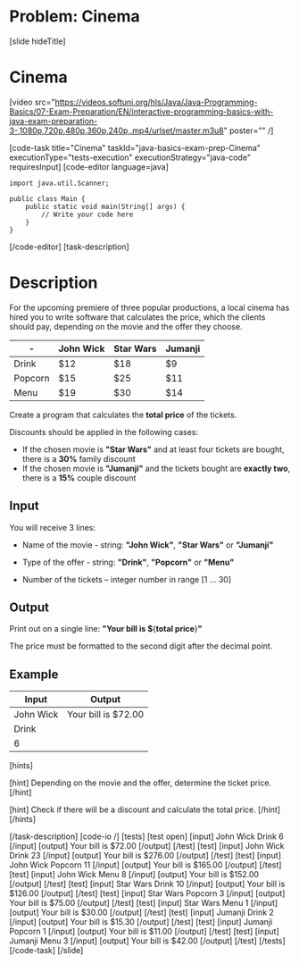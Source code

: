 # Problem: Cinema
[slide hideTitle]
# Cinema

[video src="https://videos.softuni.org/hls/Java/Java-Programming-Basics/07-Exam-Preparation/EN/interactive-programming-basics-with-java-exam-preparation-3-,1080p,720p,480p,360p,240p,.mp4/urlset/master.m3u8" poster="" /]

[code-task title="Cinema" taskId="java-basics-exam-prep-Cinema" executionType="tests-execution" executionStrategy="java-code" requiresInput]
[code-editor language=java]
```
import java.util.Scanner;

public class Main {
    public static void main(String[] args) {
        // Write your code here
    }
}
```
[/code-editor]
[task-description]
# Description
For the upcoming premiere of three popular productions, a local cinema has hired you to write software that calculates the price, which the clients should pay, depending on the movie and the offer they choose.

| -  | **John Wick** | **Star Wars**| **Jumanji** |
|---|---|---|---|
| Drink | $12 | $18 | $9 |
| Popcorn | $15 | $25 | $11 |
| Menu | $19 | $30 | $14 |

Create a program that calculates the **total price** of the tickets.

Discounts should be applied in the following cases:

- If the chosen movie is **"Star Wars"** and at least four tickets are bought, there is a **30%** family discount
- If the chosen movie is **"Jumanji"** and the tickets bought are **exactly two**, there is a **15%** couple discount

## Input
You will receive 3 lines:

- Name of the movie - string: **"John Wick"**, **"Star Wars"** or **"Jumanji"**

- Type of the offer - string: **"Drink"**, **"Popcorn"** or **"Menu"**

- Number of the tickets – integer number in range [1 ... 30]

## Output
Print out on a single line: **"Your bill is $**\{**total price**\}**"**

The price must be formatted to the second digit after the decimal point.

## Example
| **Input** | **Output** |
| --- | --- | 
| John Wick | Your bill is $72.00 | 
| Drink | 
| 6 | 

[hints]

[hint]
Depending on the movie and the offer, determine the ticket price.
[/hint]

[hint]
Check if there will be a discount and calculate the total price.
[/hint]
[/hints]

[/task-description]
[code-io /]
[tests]
[test open]
[input]
John Wick
Drink
6
[/input]
[output]
Your bill is $72.00
[/output]
[/test]
[test]
[input]
John Wick
Drink
23
[/input]
[output]
Your bill is $276.00
[/output]
[/test]
[test]
[input]
John Wick
Popcorn
11
[/input]
[output]
Your bill is $165.00
[/output]
[/test]
[test]
[input]
John Wick
Menu
8
[/input]
[output]
Your bill is $152.00
[/output]
[/test]
[test]
[input]
Star Wars
Drink
10
[/input]
[output]
Your bill is $126.00
[/output]
[/test]
[test]
[input]
Star Wars
Popcorn
3
[/input]
[output]
Your bill is $75.00
[/output]
[/test]
[test]
[input]
Star Wars
Menu
1
[/input]
[output]
Your bill is $30.00
[/output]
[/test]
[test]
[input]
Jumanji
Drink
2
[/input]
[output]
Your bill is $15.30
[/output]
[/test]
[test]
[input]
Jumanji
Popcorn
1
[/input]
[output]
Your bill is $11.00
[/output]
[/test]
[test]
[input]
Jumanji
Menu
3
[/input]
[output]
Your bill is $42.00
[/output]
[/test]
[/tests]
[/code-task]
[/slide]
